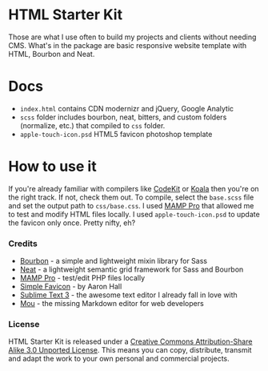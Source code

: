 # HTML Starter Kit
Those are what I use often to build my projects and clients without needing CMS. What's in the package are basic responsive website template with HTML, Bourbon and Neat.

# Docs
 * `index.html` contains CDN modernizr and jQuery, Google Analytic
 * `scss` folder includes bourbon, neat, bitters, and custom folders (normalize, etc.) that compiled to `css` folder.
 * `apple-touch-icon.psd` HTML5 favicon photoshop template
 
# How to use it
If you're already familiar with compilers like [CodeKit](http://incident57.com/codekit/) or [Koala](http://koala-app.com/) then you're on the right track. If not, check them out. To compile, select the `base.scss` file and set the output path to `css/base.css`. I used [MAMP Pro](http://www.mamp.info/en/mamp-pro/) that allowed me to test and modify HTML files locally. I used `apple-touch-icon.psd` to update the favicon only once. Pretty nifty, eh?

### Credits
 * [Bourbon](http://bourbon.io) - a simple and lightweight mixin library for Sass
 * [Neat](http://neat.bourbon.io) - a lightweight semantic grid framework for Sass and Bourbon
 * [MAMP Pro](http://www.mamp.info/en/mamp-pro/) - test/edit PHP files locally
 * [Simple Favicon](https://github.com/llahnoraa/favicon) - by Aaron Hall
 * [Sublime Text 3](http://www.sublimetext.com/) - the awesome text editor I already fall in love with
 * [Mou](http://mouapp.com) - the missing Markdown editor for web developers
 
### License
HTML Starter Kit is released under a [Creative Commons Attribution-Share Alike 3.0 Unported License](http://creativecommons.org/licenses/by-sa/3.0/). This means you can copy, distribute, transmit and adapt the work to your own personal and commercial projects.